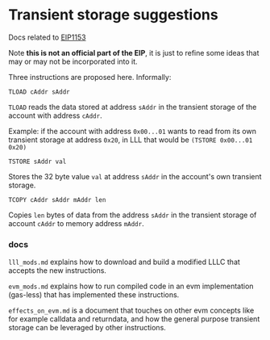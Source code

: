 # Transient storage suggestions

Docs related to [EIP1153](https://ethereum-magicians.org/t/eip-transient-storage-opcodes/553)

Note **this is not an official part of the EIP**, it is just to refine some ideas that may or may not be incorporated into it.

Three instructions are proposed here. Informally:

```
TLOAD cAddr sAddr
```

`TLOAD` reads the data stored at address `sAddr` in the transient storage of the account with address `cAddr`.

Example: if the account with address `0x00...01` wants to read from its own transient storage at address `0x20`, in LLL that would be `(TSTORE 0x00...01 0x20)`

```
TSTORE sAddr val
```

Stores the 32 byte value `val` at address `sAddr` in the account's own transient storage.


```
TCOPY cAddr sAddr mAddr len
```

Copies `len` bytes of data from the address `sAddr` in the transient storage of account `cAddr` to memory address `mAddr`.

### docs

`lll_mods.md` explains how to download and build a modified LLLC that accepts the new instructions.

`evm_mods.md` explains how to run compiled code in an evm implementation (gas-less) that has implemented these instructions.

`effects_on_evm.md` is a document that touches on other evm concepts like for example calldata and returndata, and how the general purpose transient storage can be leveraged by other instructions.
